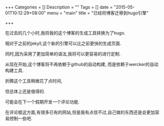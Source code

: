 +++
Categories = []
Description = ""
Tags = []
date = "2015-05-01T10:12:29+08:00"
menu = "main"
title = "已经将博客迁移到hugo引擎"

+++

在过去的几个小时,我将我的这个博客的生成工具转换为了hugo.

相对于之前的jekyll,这个新的引擎可以比之前更快的生成页面.

同时,因为采用了更加简单的语法,我将可以更容易的进行定制.

从现在开始,这个博客将不再依赖于github的自动构建, 而是依赖于wercker的自动构建工具.

折腾这个工具稍微花了点时间,

但总体上还是值得的.

可能会在下一个假期开发一个评论功能.

在评论框这方面,有很多已有的网站,但是我有点信不过,自己做的东西还是会更加容易控制一些吧.

